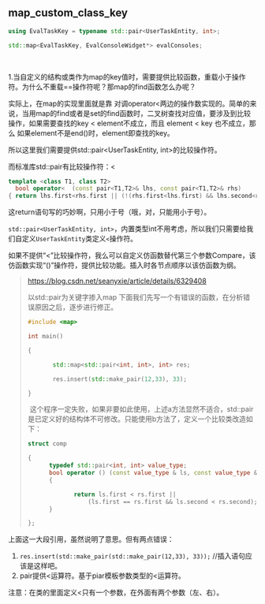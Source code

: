 ## map_custom_class_key

```c++
using EvalTaskKey = typename std::pair<UserTaskEntity, int>;

std::map<EvalTaskKey, EvalConsoleWidget*> evalConsoles;
```

​	

1.当自定义的结构或类作为map的key值时，需要提供比较函数，重载小于操作符。为什么不重载==操作符呢？那map的find函数怎么办呢？

实际上，在map的实现里面就是靠 对调operator<两边的操作数实现的。简单的来说，当用map的find或者是set的find函数时，二叉树查找对应值，要涉及到比较操作，如果需要查找的key < element不成立，而且 element < key 也不成立，那么 如果element不是end()时，element即查找的key。



所以这里我们需要提供std::pair<UserTaskEntity, int>的比较操作符。

而标准库std::pair有比较操作符：<

```c++
template <class T1, class T2>
  bool operator<  (const pair<T1,T2>& lhs, const pair<T1,T2>& rhs)
{ return lhs.first<rhs.first || (!(rhs.first<lhs.first) && lhs.second<rhs.second); }
```

这return语句写的巧妙啊，只用小于号（哦，对，只能用小于号）。

`std::pair<UserTaskEntity, int>`，内置类型int不用考虑，所以我们只需要给我们自定义`UserTaskEntity`类定义`<`操作符。

如果不提供“<”比较操作符，我么可以自定义仿函数替代第三个参数Compare，该仿函数实现“()”操作符，提供比较功能。插入时各节点顺序以该仿函数为纲。 

><https://blog.csdn.net/seanyxie/article/details/6329408> 
>
>以std::pair为关键字掺入map
>下面我们先写一个有错误的函数，在分析错误原因之后，逐步进行修正。
>
>```c++
>#include <map>
>
>int main()
>
>{
>
>       std::map<std::pair<int, int>, int> res;
>
>       res.insert(std::make_pair(12,33), 33);
>
>}
>
>```
>
> 这个程序一定失败，如果非要如此使用，上述a方法显然不适合，std::pair是已定义好的结构体不可修改。只能使用b方法了，定义一个比较类改造如下： 
>
>```c++
>struct comp
>
>{
>       typedef std::pair<int, int> value_type;
>       bool operator () (const value_type & ls, const value_type &rs)
>       {
>
>              return ls.first < rs.first || 
>                  (ls.first == rs.first && ls.second < rs.second);
>       }
>
>};
>```

上面这一大段引用，虽然说明了意思。但有两点错误：

1. `res.insert(std::make_pair(std::make_pair(12,33), 33));` //插入语句应该是这样吧。
2. pair提供<运算符。基于piar模板参数类型的<运算符。



注意：在类的里面定义<只有一个参数，在外面有两个参数（左、右）。